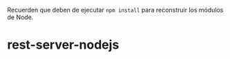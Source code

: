 
Recuerden que deben de ejecutar ```npm install``` para reconstruir los módulos de Node.

# rest-server-nodejs
